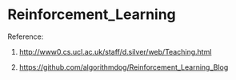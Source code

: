 # Reinforcement_Learning


Reference:

1. http://www0.cs.ucl.ac.uk/staff/d.silver/web/Teaching.html

2. https://github.com/algorithmdog/Reinforcement_Learning_Blog
